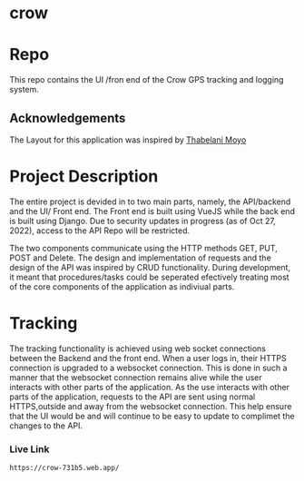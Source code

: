 # crow

# Repo
This repo contains the UI /fron end of the Crow GPS tracking and logging system.

## Acknowledgements
The Layout for this application was inspired by [Thabelani Moyo](https://github.com/bloodyeclipse)

# Project Description

The entire project is devided in to two main parts, namely, the API/backend and the UI/ Front end.
The Front end is built using VueJS while the back end is built using Django.
Due to security updates in progress (as of Oct 27, 2022), access to the API Repo will be restricted.

The two components communicate using the HTTP methods GET, PUT, POST and Delete.
The design and implementation of requests and the design of the API was inspired by CRUD functionality. During development, it meant that procedures/tasks could be seperated efectively treating most of the core components of the application as indiviual parts.

# Tracking

The tracking functionality is achieved using web socket connections between the Backend and the front end. When a user logs in, their HTTPS connection is upgraded to a websocket connection. This is done in such a manner that the websocket connection remains alive while the user interacts with other parts of the application. As the use interacts with other parts of the application, requests to the API are sent using normal HTTPS,outside and away from the websocket connection. This help ensure that the UI would be and will continue to be easy to update to complimet the changes to the API.


### Live Link
```
https://crow-731b5.web.app/
```
